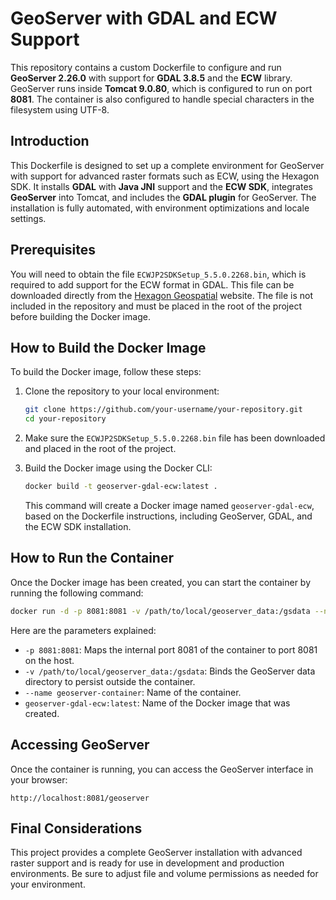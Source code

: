
# GeoServer with GDAL and ECW Support

This repository contains a custom Dockerfile to configure and run **GeoServer 2.26.0** with support for **GDAL 3.8.5** and the **ECW** library. GeoServer runs inside **Tomcat 9.0.80**, which is configured to run on port **8081**. The container is also configured to handle special characters in the filesystem using UTF-8.

## Introduction

This Dockerfile is designed to set up a complete environment for GeoServer with support for advanced raster formats such as ECW, using the Hexagon SDK. It installs **GDAL** with **Java JNI** support and the **ECW SDK**, integrates **GeoServer** into Tomcat, and includes the **GDAL plugin** for GeoServer. The installation is fully automated, with environment optimizations and locale settings.

## Prerequisites

You will need to obtain the file `ECWJP2SDKSetup_5.5.0.2268.bin`, which is required to add support for the ECW format in GDAL. This file can be downloaded directly from the [Hexagon Geospatial](https://www.hexagongeospatial.com/) website. The file is not included in the repository and must be placed in the root of the project before building the Docker image.

## How to Build the Docker Image

To build the Docker image, follow these steps:

1. Clone the repository to your local environment:

   ```bash
   git clone https://github.com/your-username/your-repository.git
   cd your-repository
   ```

2. Make sure the `ECWJP2SDKSetup_5.5.0.2268.bin` file has been downloaded and placed in the root of the project.

3. Build the Docker image using the Docker CLI:

   ```bash
   docker build -t geoserver-gdal-ecw:latest .
   ```

   This command will create a Docker image named `geoserver-gdal-ecw`, based on the Dockerfile instructions, including GeoServer, GDAL, and the ECW SDK installation.

## How to Run the Container

Once the Docker image has been created, you can start the container by running the following command:

```bash
docker run -d -p 8081:8081 -v /path/to/local/geoserver_data:/gsdata --name geoserver-container geoserver-gdal-ecw:latest
```

Here are the parameters explained:
- `-p 8081:8081`: Maps the internal port 8081 of the container to port 8081 on the host.
- `-v /path/to/local/geoserver_data:/gsdata`: Binds the GeoServer data directory to persist outside the container.
- `--name geoserver-container`: Name of the container.
- `geoserver-gdal-ecw:latest`: Name of the Docker image that was created.

## Accessing GeoServer

Once the container is running, you can access the GeoServer interface in your browser:

```
http://localhost:8081/geoserver
```

## Final Considerations

This project provides a complete GeoServer installation with advanced raster support and is ready for use in development and production environments. Be sure to adjust file and volume permissions as needed for your environment.